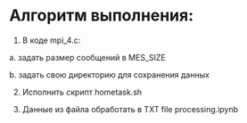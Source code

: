 # Алгоритм выполнения:

1) В коде mpi_4.c:

a. задать размер сообщений в MES_SIZE

b. задать свою директорию для сохранения данных

2) Исполнить скрипт hometask.sh

3) Данные из файла обработать в TXT file processing.ipynb
